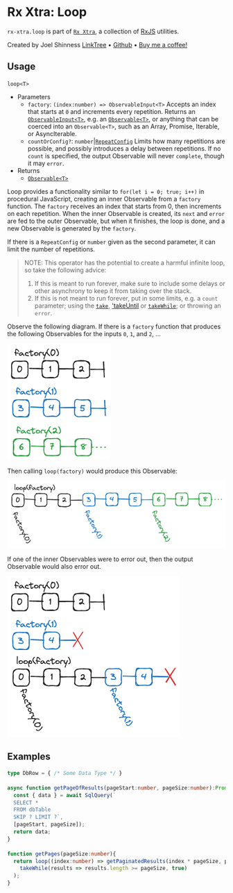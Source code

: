 # Rx Xtra: Loop

`rx-xtra.loop` is part of [`Rx Xtra`](https://github.com/JoelCodes/rx-xtra), a collection of [RxJS](https://rxjs.dev/) utilities.

Created by Joel Shinness [LinkTree](https://linktr.ee/yesthatjoelshinness) • [Github](https://github.com/JoelCodes) • [Buy me a coffee!](https://ko-fi.com/yesthatjoelshinness)

## Usage

`loop<T>`

* Parameters
  * `factory`: `(index:number) => ObservableInput<T>` Accepts an index that starts at `0` and increments every repetition.  Returns an [`ObservableInput<T>`](https://rxjs.dev/api/index/type-alias/ObservableInput), e.g. an [`Observable<T>`](https://rxjs.dev/api/index/class/Observable), or anything that can be coerced into an `Observable<T>`, such as an Array, Promise, Iterable, or AsyncIterable.
  * `countOrConfig?`: `number`|[`RepeatConfig`](https://rxjs.dev/api/index/interface/RepeatConfig) Limits how many repetitions are possible, and possibly introduces a delay between repetitions.  If no `count` is specified, the output Observable will never `complete`, though it may `error`.
* Returns
  * [`Observable<T>`](https://rxjs.dev/api/index/class/Observable)


Loop provides a functionality similar to `for(let i = 0; true; i++)` in procedural JavaScript, creating an inner Observable from a `factory` function.  The `factory` receives an index that starts from 0, then increments on each repetition.  When the inner Observable is created, its `next` and `error` are fed to the outer Observable, but when it finishes, the loop is done, and a new Observable is generated by the `factory`.

If there is a `RepeatConfig` or `number` given as the second parameter, it can limit the number of repetitions.

> NOTE: This operator has the potential to create a harmful infinite loop, so take the following advice:
> 1. If this is meant to run forever, make sure to include some delays or other asynchrony to keep it from taking over the stack.
> 2. If this is not meant to run forever, put in some limits, e.g. a `count` parameter; using the [`take`](https://rxjs.dev/api/index/function/take), ['takeUntil](https://rxjs.dev/api/index/function/takeUntil) or [`takeWhile`](https://rxjs.dev/api/index/function/takeWhile); or throwing an `error`.

Observe the following diagram.  If there is a `factory` function that produces the following Observables for the inputs `0`, `1`, and `2`, ...

![Diagram](./diagrams/factories.excalidraw.png)

Then calling `loop(factory)` would produce this Observable:

![Results](./diagrams/results.excalidraw.png)

If one of the inner Observables were to error out, then the output Observable would also error out.

![Errors](./diagrams/errors.excalidraw.png)

## Examples

```ts
type DbRow = { /* Some Data Type */ }

async function getPageOfResults(pageStart:number, pageSize:number):Promise<DbRow[]>{
  const { data } = await SqlQuery(`
  SELECT * 
  FROM dbTable 
  SKIP ? LIMIT ?`, 
  [pageStart, pageSize]);
  return data;
}

function getPages(pageSize:number){
  return loop((index:number) => getPaginatedResults(index * pageSize, pageSize)).pipe(
    takeWhile(results => results.length >= pageSize, true)
  );
}
```
